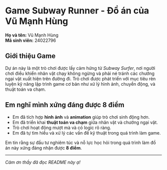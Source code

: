 # Game Subway Runner - Đồ án của Vũ Mạnh Hùng

**Họ và tên:** Vũ Mạnh Hùng  
**Mã sinh viên:** 24022796

## Giới thiệu Game

Dự án này là một trò chơi được lấy cảm hứng từ *Subway Surfer*, nơi người chơi điều khiển nhân vật chạy không ngừng và phải né tránh các chướng ngại vật xuất hiện trên đường đi. Trò chơi được phát triển với mục tiêu rèn luyện kỹ năng lập trình game cơ bản như xử lý hình ảnh, chuyển động, và thuật toán va chạm.

## Em nghĩ mình xứng đáng được 8 điểm

- Em đã tích hợp **hình ảnh** và **animation** giúp trò chơi sinh động hơn.
- Em đã triển khai **thuật toán va chạm** giữa nhân vật và chướng ngại vật.
- Trò chơi hoạt động mượt mà và có logic rõ ràng.
- Em đã tự tìm hiểu và xử lý các vấn đề kỹ thuật trong quá trình làm game.

Em tin rằng sự đầu tư nghiêm túc và nỗ lực học hỏi trong quá trình làm đồ án này xứng đáng nhận được **8 điểm**.

---

*Cảm ơn thầy đã đọc README này ạ!*
